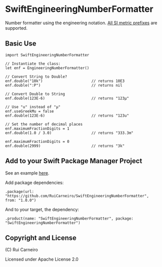 # SwiftEngineeringNumberFormatter
Number formatter using the engineering notation. [All SI metric prefixes](https://en.wikipedia.org/wiki/Metric_prefix) are supported.

## Basic Use

    import SwiftEngineeringNumberFormatter
    
    // Instantiate the class:
    let enf = EngineeringNumberFormatter()

    // Convert String to Double?
    enf.double("10k")                      // returns 10E3
    enf.double(":P")                       // returns nil

    // Convert Double to String
    enf.double(123E-6)                     // returns "123µ"

    // Use "u" instead of "µ"
    enf.useGreekMu = false
    enf.double(123E-6)                     // returns "123u"

    // Set the number of decimal places
    enf.maximumFractionDigits = 1
    enf.double(1.0 / 3.0)                  // returns "333.3m"

    enf.maximumFractionDigits = 0
    enf.double(2999)                       // returns "3k"


## Add to your Swift Package Manager Project

See an example [here](https://github.com/RuiCarneiro/rigol2spice/blob/main/Package.swift).

Add package dependencies:

    .package(url: "https://github.com/RuiCarneiro/SwiftEngineeringNumberFormatter", from: "1.0.0")

And to your target, the dependency:

    .product(name: "SwiftEngineeringNumberFormatter", package: "SwiftEngineeringNumberFormatter")

## Copyright and License

(C) Rui Carneiro

Licensed under Apache License 2.0
